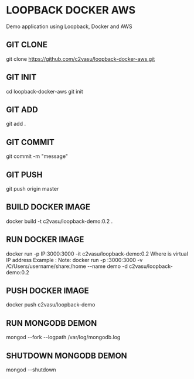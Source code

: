 # LOOPBACK DOCKER AWS
Demo application using Loopback, Docker and AWS


## GIT CLONE
git clone https://github.com/c2vasu/loopback-docker-aws.git
## GIT INIT
cd loopback-docker-aws
git init
## GIT ADD
git add .
## GIT COMMIT
git commit -m "message"
## GIT PUSH
git push origin master


## BUILD DOCKER IMAGE
docker build -t c2vasu/loopback-demo:0.2 .
## RUN DOCKER IMAGE
docker run -p IP:3000:3000 -it c2vasu/loopback-demo:0.2
Where <ip> is virtual IP address
Example : Note: docker run -p <ip>:3000:3000 -v /C/Users/username/share:/home --name demo -d c2vasu/loopback-demo:0.2
## PUSH DOCKER IMAGE
docker push c2vasu/loopback-demo


## RUN MONGODB DEMON
mongod --fork --logpath /var/log/mongodb.log
## SHUTDOWN MONGODB DEMON
mongod --shutdown